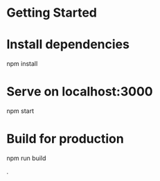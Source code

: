 # Getting Started

# Install dependencies

npm install

# Serve on localhost:3000

npm start

# Build for production

npm run build

.
